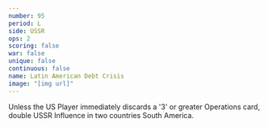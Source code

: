 ```yaml
---
number: 95
period: L
side: USSR
ops: 2
scoring: false
war: false
unique: false
continuous: false
name: Latin American Debt Crisis
image: "[img url]"
---
```

Unless the US Player immediately discards a '3' or greater Operations card, double USSR Influence in two countries South America.

